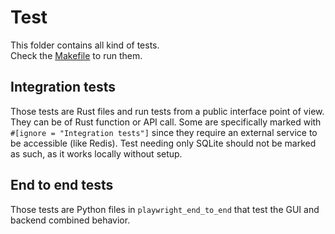 # Test

This folder contains all kind of tests.  
Check the [Makefile](../Makefile) to run them.

## Integration tests

Those tests are Rust files and run tests from a public interface point of view. They can be of Rust function or API call.
Some are specifically marked with `#[ignore = "Integration tests"]` since they require an external service to be accessible (like Redis).
Test needing only SQLite should not be marked as such, as it works locally without setup.

## End to end tests

Those tests are Python files in `playwright_end_to_end` that test the GUI and backend combined behavior. 